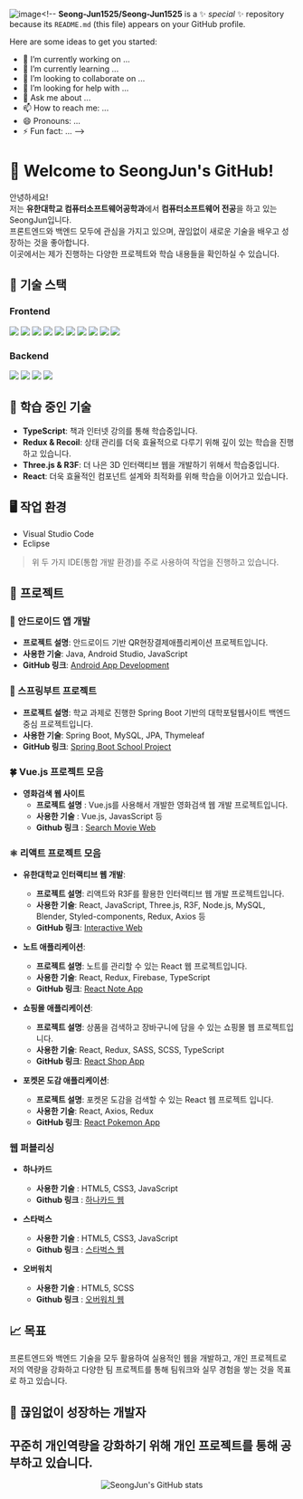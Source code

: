 ![image](https://github.com/user-attachments/assets/32590231-a3b0-4c71-ab52-29a13dd34787)<!--
**Seong-Jun1525/Seong-Jun1525** is a ✨ _special_ ✨ repository because its `README.md` (this file) appears on your GitHub profile.

Here are some ideas to get you started:

- 🔭 I’m currently working on ...
- 🌱 I’m currently learning ...
- 👯 I’m looking to collaborate on ...
- 🤔 I’m looking for help with ...
- 💬 Ask me about ...
- 📫 How to reach me: ...
- 😄 Pronouns: ...
- ⚡ Fun fact: ...
-->
# 👋 Welcome to SeongJun's GitHub!

안녕하세요!  
저는 **유한대학교 컴퓨터소프트웨어공학과**에서 **컴퓨터소프트웨어 전공**을 하고 있는 SeongJun입니다.  
프론트엔드와 백엔드 모두에 관심을 가지고 있으며, 끊임없이 새로운 기술을 배우고 성장하는 것을 좋아합니다.  
이곳에서는 제가 진행하는 다양한 프로젝트와 학습 내용들을 확인하실 수 있습니다.  

## 🔧 기술 스택

### Frontend
<div>
  <img src="https://img.shields.io/badge/HTML5-E34F26?style=flat&logo=html5&logoColor=white"/>
  <img src="https://img.shields.io/badge/CSS3-1572B6?style=flat&logo=css3&logoColor=white"/>
  <img src="https://img.shields.io/badge/JavaScript-F7DF1E?style=flat&logo=javascript&logoColor=black"/>
  <img src="https://img.shields.io/badge/React-61DAFB?style=flat&logo=react&logoColor=black"/>
  <img src="https://img.shields.io/badge/Styled--Components-DB7093?style=flat&logo=styled-components&logoColor=white"/>
  <img src="https://img.shields.io/badge/Redux-764ABC?style=flat&logo=redux&logoColor=white"/>
  <img src="https://img.shields.io/badge/Recoil-3578E5?style=flat&logo=recoil&logoColor=white"/>
  <img src="https://img.shields.io/badge/Three.js-000000?style=flat&logo=three.js&logoColor=white"/>
  <img src="https://img.shields.io/badge/R3F-008080?style=flat&logoColor=white"/>
  <img src="https://img.shields.io/badge/TypeScript-3178C6?style=flat&logo=typescript&logoColor=white"/>
</div>

### Backend
<div>
  <img src="https://img.shields.io/badge/Node.js-339933?style=flat&logo=node.js&logoColor=white"/>
  <img src="https://img.shields.io/badge/Spring%20Boot-6DB33F?style=flat&logo=springboot&logoColor=white"/>
  <img src="https://img.shields.io/badge/MySQL-4479A1?style=flat&logo=mysql&logoColor=white"/>
  <img src="https://img.shields.io/badge/Java-007396?style=flat&logo=java&logoColor=white"/>
</div>

## 📘 학습 중인 기술
- **TypeScript**: 책과 인터넷 강의를 통해 학습중입니다.
- **Redux & Recoil**: 상태 관리를 더욱 효율적으로 다루기 위해 깊이 있는 학습을 진행하고 있습니다.
- **Three.js & R3F**: 더 나은 3D 인터랙티브 웹을 개발하기 위해서 학습중입니다.
- **React**: 더욱 효율적인 컴포넌트 설계와 최적화를 위해 학습을 이어가고 있습니다.

## 🖥️ 작업 환경
- Visual Studio Code
- Eclipse

> 위 두 가지 IDE(통합 개발 환경)를 주로 사용하여 작업을 진행하고 있습니다.

## 📂 프로젝트

### 📱 안드로이드 앱 개발
- **프로젝트 설명**: 안드로이드 기반 QR현장결제애플리케이션 프로젝트입니다.
- **사용한 기술**: Java, Android Studio, JavaScript
- **GitHub 링크**: [Android App Development](https://github.com/yuhan19plus/AndroidProjects)

### 🌱 스프링부트 프로젝트
- **프로젝트 설명**: 학교 과제로 진행한 Spring Boot 기반의 대학포털웹사이트 백엔드 중심 프로젝트입니다.
- **사용한 기술**: Spring Boot, MySQL, JPA, Thymeleaf
- **GitHub 링크**: [Spring Boot School Project](https://github.com/Seong-Jun1525/SpringBootSchoolProject)

### 🍀 Vue.js 프로젝트 모음
- **영화검색 웹 사이트**
  - **프로젝트 설명** : Vue.js를 사용해서 개발한 영화검색 웹 개발 프로젝트입니다.
  - **사용한 기술** : Vue.js, JavasScript 등
  - **Github 링크** : [Search Movie Web](https://github.com/Seong-Jun1525/vue-movie-app)
 
### ⚛️ 리액트 프로젝트 모음
- **유한대학교 인터랙티브 웹 개발**:
  - **프로젝트 설명**: 리액트와 R3F를 활용한 인터랙티브 웹 개발 프로젝트입니다.
  - **사용한 기술**: React, JavaScript, Three.js, R3F, Node.js, MySQL, Blender, Styled-components, Redux, Axios 등
  - **GitHub 링크**: [Interactive Web](https://github.com/yuhan19-plus/yuhan-interactive-web)

- **노트 애플리케이션**:
  - **프로젝트 설명**: 노트를 관리할 수 있는 React 웹 프로젝트입니다.
  - **사용한 기술**: React, Redux, Firebase, TypeScript
  - **GitHub 링크**: [React Note App](https://github.com/Seong-Jun1525/react-note-app)

- **쇼핑몰 애플리케이션**:
  - **프로젝트 설명**: 상품을 검색하고 장바구니에 담을 수 있는 쇼핑몰 웹 프로젝트입니다.
  - **사용한 기술**: React, Redux, SASS, SCSS, TypeScript
  - **GitHub 링크**: [React Shop App](https://github.com/Seong-Jun1525/react-shop-app)

- **포켓몬 도감 애플리케이션**:
  - **프로젝트 설명**: 포켓몬 도감을 검색할 수 있는 React 웹 프로젝트 입니다.
  - **사용한 기술**: React, Axios, Redux
  - **GitHub 링크**: [React Pokemon App](https://github.com/Seong-Jun1525/react-pokemon)

### 웹 퍼블리싱
- **하나카드**
  - **사용한 기술** : HTML5, CSS3, JavaScript
  - **Github 링크** : [하나카드 웹](https://github.com/Seong-Jun1525/HanaCard)
 
- **스타벅스**
  - **사용한 기술** : HTML5, CSS3, JavaScript
  - **Github 링크** : [스타벅스 웹](https://github.com/Seong-Jun1525/starbucks)

- **오버워치**
  - **사용한 기술** : HTML5, SCSS
  - **Github 링크** : [오버워치 웹](https://github.com/Seong-Jun1525/overwatch)
 
## 📈 목표
프론트엔드와 백엔드 기술을 모두 활용하여 실용적인 웹을 개발하고, 
개인 프로젝트로 저의 역량을 강화하고 다양한 팀 프로젝트를 통해 팀워크와 실무 경험을 쌓는 것을 목표로 하고 있습니다.

## 🌱 끊임없이 성장하는 개발자
꾸준히 개인역량을 강화하기 위해 개인 프로젝트를 통해 공부하고 있습니다.
---

<div align="center">
  <img src="https://github-readme-stats.vercel.app/api?username=Seong-Jun1525&show_icons=true&theme=radical" alt="SeongJun's GitHub stats" />
</div>
